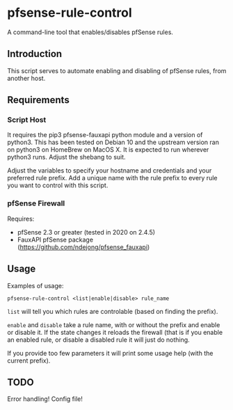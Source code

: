 # pfsense-rule-control
A command-line tool that enables/disables pfSense rules.

## Introduction
This script serves to automate enabling and disabling of pfSense rules, from another host.

## Requirements
### Script Host
It requires the pip3 pfsense-fauxapi python module and a version of python3.  This has been tested on Debian 10 and the upstream version ran on python3 on HomeBrew on MacOS X.  It is expected to run wherever python3 runs.  Adjust the shebang to suit.

Adjust the variables to specify your hostname and credentials and your preferred rule prefix.  Add a unique name with the rule prefix to every rule you want to control with this script.

### pfSense Firewall
Requires:
- pfSense 2.3 or greater (tested in 2020 on 2.4.5)
- FauxAPI pfSense package (https://github.com/ndejong/pfsense_fauxapi)

## Usage
Examples of usage:

`pfsense-rule-control <list|enable|disable> rule_name`

`list` will tell you which rules are controlable (based on finding the prefix).

`enable` and `disable` take a rule name, with or without the prefix and enable or disable it.  If the state changes it reloads the firewall (that is if you enable an enabled rule, or disable a disabled rule it will just do nothing.

If you provide too few parameters it will print some usage help (with the current prefix).

## TODO

Error handling!
Config file!